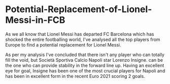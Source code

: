 # Potential-Replacement-of-Lionel-Messi-in-FCB

As we all know that Lionel Messi has departed FC Barcelona which has shocked the entire footballing world, I've analysed all the top players from Europe to find a potential replacement for Lionel Messi.

As per my analysis I've concluded that there isn't any player who can totally fill the void, but Società Sportiva Calcio Napoli star Lorenzo Insigne. can be the one who can provide stability in the forward line up.
Having an excellent eye for goal, Insigne has been one of the most crucial players for Napoli and has been in excellent form in the recent Euro 2021 scoring 2 goals.
